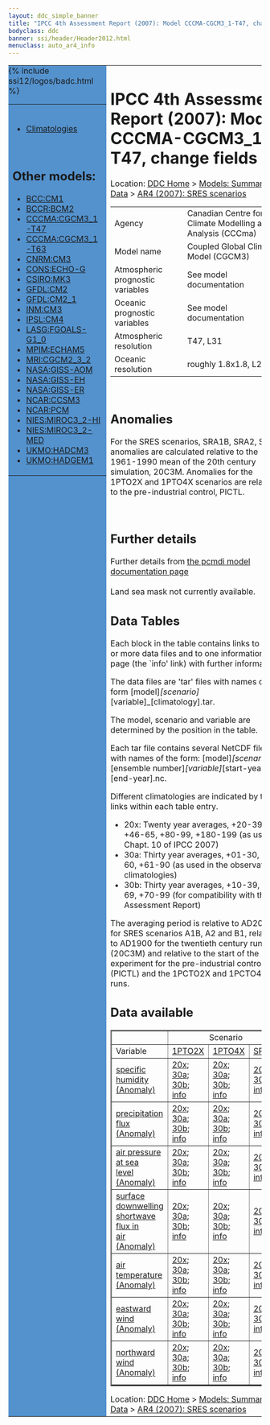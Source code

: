 ```yaml
---
layout: ddc_simple_banner
title: "IPCC 4th Assessment Report (2007): Model CCCMA-CGCM3_1-T47, change fields"
bodyclass: ddc
banner: ssi/header/Header2012.html
menuclass: auto_ar4_info
---
```



<table width="100%" border="0" cellspacing="0" cellpadding="0" style="border-collapse: collapse;">
<tr style="margin:0;padding:0;border:0;">
<td style="margin:0;padding:0;border:0;height:1pt;width:150pt;background:#5492CD;" valign="top" >

<div id="lh-col2" class="auto_ar4_info">
<table class="menumain" bgcolor="#5492CD" cellspacing="0" width="100%" border="0">
<tr><td>

<br/>
<ul><li><a href="model-CCCMA-CGCM3_1-T47.html">Climatologies</a></li></ul><br/>

<h2> Other models:</h2>
<ul>
<li><a href="model-BCC-CM1-change.html">BCC:CM1</a></li>
<li><a href="model-BCCR-BCM2-change.html">BCCR:BCM2</a></li>
<li><a href="model-CCCMA-CGCM3_1-T47-change.html">CCCMA:CGCM3_1-T47</a></li>
<li><a href="model-CCCMA-CGCM3_1-T63-change.html">CCCMA:CGCM3_1-T63</a></li>
<li><a href="model-CNRM-CM3-change.html">CNRM:CM3</a></li>
<li><a href="model-CONS-ECHO-G-change.html">CONS:ECHO-G</a></li>
<li><a href="model-CSIRO-MK3-change.html">CSIRO:MK3</a></li>
<li><a href="model-GFDL-CM2-change.html">GFDL:CM2</a></li>
<li><a href="model-GFDL-CM2_1-change.html">GFDL:CM2_1</a></li>
<li><a href="model-INM-CM3-change.html">INM:CM3</a></li>
<li><a href="model-IPSL-CM4-change.html">IPSL:CM4</a></li>
<li><a href="model-LASG-FGOALS-G1_0-change.html">LASG:FGOALS-G1_0</a></li>
<li><a href="model-MPIM-ECHAM5-change.html">MPIM:ECHAM5</a></li>
<li><a href="model-MRI-CGCM2_3_2-change.html">MRI:CGCM2_3_2</a></li>
<li><a href="model-NASA-GISS-AOM-change.html">NASA:GISS-AOM</a></li>
<li><a href="model-NASA-GISS-EH-change.html">NASA:GISS-EH</a></li>
<li><a href="model-NASA-GISS-ER-change.html">NASA:GISS-ER</a></li>
<li><a href="model-NCAR-CCSM3-change.html">NCAR:CCSM3</a></li>
<li><a href="model-NCAR-PCM-change.html">NCAR:PCM</a></li>
<li><a href="model-NIES-MIROC3_2-HI-change.html">NIES:MIROC3_2-HI</a></li>
<li><a href="model-NIES-MIROC3_2-MED-change.html">NIES:MIROC3_2-MED</a></li>
<li><a href="model-UKMO-HADCM3-change.html">UKMO:HADCM3</a></li>
<li><a href="model-UKMO-HADGEM1-change.html">UKMO:HADGEM1</a></li>
</ul>

</td></tr> 
{% include ssi12/logos/badc.html %}
</table>
</div>
</td>
<td><h1>IPCC 4th Assessment Report (2007): Model CCCMA-CGCM3_1-T47, change fields</h1>

<!-- Breadcrumb1 -->
<div id="breadcrumb1" align="left">
Location: <a href="/index.html">DDC Home</a> > <a href="/sim/gcm_clim/">Models: Summary Data</a>
> <a href="/sim/gcm_clim/SRES_AR4/index.html">AR4 (2007): SRES scenarios</a>
</div>
<!-- End of Breadcrumb1 --><table class="meta-data-table">
<tr>
     <td class="meta-table-col1">Agency</td><td>  Canadian Centre for Climate Modelling and Analysis (CCCma)</td>
</tr>
<tr>
     <td class="meta-table-col1">Model name</td><td> Coupled Global Climate Model (CGCM3)</td>
</tr>
<tr>
     <td class="meta-table-col1">Atmospheric prognostic variables</td><td> See model documentation</td>
</tr>
<tr>
     <td class="meta-table-col1">Oceanic prognostic variables</td><td> See model documentation</td>
</tr>
<tr>
     <td class="meta-table-col1">Atmospheric resolution</td><td> T47, L31</td>
</tr>
<tr>
     <td class="meta-table-col1">Oceanic resolution</td><td> roughly 1.8x1.8, L29</td>
</tr>
</table>
<br/>

<h2>Anomalies</h2>

For the SRES scenarios, SRA1B, SRA2, SRB1, anomalies are calculated relative to
the 1961-1990 mean of the 20th century simulation, 20C3M. Anomalies for the
1PTO2X and 1PTO4X scenarios are relative to the pre-industrial control, PICTL.

<br/>
<h2>Further details</h2>
    Further details from <a href="http://www-pcmdi.llnl.gov/ipcc/model_documentation/ipcc_model_documentation.php">
          the pcmdi model documentation page</a>
<br/>
<br/>Land sea mask not currently available.<br/>
<h2> Data Tables</h2>

Each block in the table contains links to one or more data files and
to one information page (the `info' link) with further information.
<p/>

The data files are 'tar' files with names of the form
[model]_[scenario]_[variable]_[climatology].tar.
<p/>

The model, scenario and variable are determined by the position in
the table.
<p/>

Each tar file contains several NetCDF files with names of the form:
[model]_[scenario]_[ensemble number]_[variable]_[start-year]-[end-year].nc.
<p/>

Different climatologies are indicated by the links within each table entry.
<ul>
<li>20x: Twenty year averages, +20-39, +46-65, +80-99, +180-199 (as used in Chapt. 10 of IPCC 2007)</li>
<li>30a: Thirty year averages, +01-30, +31-60, +61-90 (as used in the observational climatologies)</li>
<li>30b: Thirty year averages, +10-39, +40-69, +70-99 (for compatibility with the 3rd Assessment Report)</li>
</ul>
The averaging period is relative to AD2000 for SRES scenarios A1B, A2 and B1,
relative to AD1900 for the twentieth century run (20C3M) and relative to the
start of the experiment for the pre-industrial control (PICTL) and the
1PCTO2X and 1PCTO4X runs.
<p/>

<h2>Data available</h2>

<table class="data-table"  border="2">
<tr><td></td>
<td colspan="3" align="center">Scenario</td>
</tr>
<tr><td>Variable</td>
      <td><a href="scenario-1PTO2X-change.html">1PTO2X</a></td>
      <td><a href="scenario-1PTO4X-change.html">1PTO4X</a></td>
      <td><a href="scenario-SRA1B-change.html">SRA1B</a></td>
</tr>
<tr><td class="data-table-col1"><a href="var-specific_humidity-change.html">specific<br/> humidity (Anomaly)</a></td>
      <td class="data-table-item">
      <a href="/cgi-bin/downl/ar4_nc/huss-change/CGMR_1PTO2X_huss-change_oc20x.tar">20x</a>;
      <a href="/cgi-bin/downl/ar4_nc/huss-change/CGMR_1PTO2X_huss-change_oc30a.tar">30a</a>;
      <a href="/cgi-bin/downl/ar4_nc/huss-change/CGMR_1PTO2X_huss-change_oc30b.tar">30b</a>;
      <a href="/ar4/info/CCCMA-CGCM3_1-T47_1PTO2X_huss.html">info</a></td>
      <td class="data-table-item">
      <a href="/cgi-bin/downl/ar4_nc/huss-change/CGMR_1PTO4X_huss-change_oc20x.tar">20x</a>;
      <a href="/cgi-bin/downl/ar4_nc/huss-change/CGMR_1PTO4X_huss-change_oc30a.tar">30a</a>;
      <a href="/cgi-bin/downl/ar4_nc/huss-change/CGMR_1PTO4X_huss-change_oc30b.tar">30b</a>;
      <a href="/ar4/info/CCCMA-CGCM3_1-T47_1PTO4X_huss.html">info</a></td>
      <td class="data-table-item">
      <a href="/cgi-bin/downl/ar4_nc/huss-change/CGMR_SRA1B_huss-change_c20x.tar">20x</a>;
      <a href="/cgi-bin/downl/ar4_nc/huss-change/CGMR_SRA1B_huss-change_c30b.tar">30b</a>;
      <a href="/ar4/info/CCCMA-CGCM3_1-T47_SRA1B_huss.html">info</a></td>
</tr>
<tr><td class="data-table-col1"><a href="var-precipitation_flux-change.html">precipitation<br/> flux (Anomaly)</a></td>
      <td class="data-table-item">
      <a href="/cgi-bin/downl/ar4_nc/pr-change/CGMR_1PTO2X_pr-change_oc20x.tar">20x</a>;
      <a href="/cgi-bin/downl/ar4_nc/pr-change/CGMR_1PTO2X_pr-change_oc30a.tar">30a</a>;
      <a href="/cgi-bin/downl/ar4_nc/pr-change/CGMR_1PTO2X_pr-change_oc30b.tar">30b</a>;
      <a href="/ar4/info/CCCMA-CGCM3_1-T47_1PTO2X_pr.html">info</a></td>
      <td class="data-table-item">
      <a href="/cgi-bin/downl/ar4_nc/pr-change/CGMR_1PTO4X_pr-change_oc20x.tar">20x</a>;
      <a href="/cgi-bin/downl/ar4_nc/pr-change/CGMR_1PTO4X_pr-change_oc30a.tar">30a</a>;
      <a href="/cgi-bin/downl/ar4_nc/pr-change/CGMR_1PTO4X_pr-change_oc30b.tar">30b</a>;
      <a href="/ar4/info/CCCMA-CGCM3_1-T47_1PTO4X_pr.html">info</a></td>
      <td class="data-table-item">
      <a href="/cgi-bin/downl/ar4_nc/pr-change/CGMR_SRA1B_pr-change_c20x.tar">20x</a>;
      <a href="/cgi-bin/downl/ar4_nc/pr-change/CGMR_SRA1B_pr-change_c30b.tar">30b</a>;
      <a href="/ar4/info/CCCMA-CGCM3_1-T47_SRA1B_pr.html">info</a></td>
</tr>
<tr><td class="data-table-col1"><a href="var-air_pressure_at_sea_level-change.html">air pressure at sea<br/> level (Anomaly)</a></td>
      <td class="data-table-item">
      <a href="/cgi-bin/downl/ar4_nc/psl-change/CGMR_1PTO2X_psl-change_oc20x.tar">20x</a>;
      <a href="/cgi-bin/downl/ar4_nc/psl-change/CGMR_1PTO2X_psl-change_oc30a.tar">30a</a>;
      <a href="/cgi-bin/downl/ar4_nc/psl-change/CGMR_1PTO2X_psl-change_oc30b.tar">30b</a>;
      <a href="/ar4/info/CCCMA-CGCM3_1-T47_1PTO2X_psl.html">info</a></td>
      <td class="data-table-item">
      <a href="/cgi-bin/downl/ar4_nc/psl-change/CGMR_1PTO4X_psl-change_oc20x.tar">20x</a>;
      <a href="/cgi-bin/downl/ar4_nc/psl-change/CGMR_1PTO4X_psl-change_oc30a.tar">30a</a>;
      <a href="/cgi-bin/downl/ar4_nc/psl-change/CGMR_1PTO4X_psl-change_oc30b.tar">30b</a>;
      <a href="/ar4/info/CCCMA-CGCM3_1-T47_1PTO4X_psl.html">info</a></td>
      <td class="data-table-item">
      <a href="/cgi-bin/downl/ar4_nc/psl-change/CGMR_SRA1B_psl-change_c20x.tar">20x</a>;
      <a href="/cgi-bin/downl/ar4_nc/psl-change/CGMR_SRA1B_psl-change_c30b.tar">30b</a>;
      <a href="/ar4/info/CCCMA-CGCM3_1-T47_SRA1B_psl.html">info</a></td>
</tr>
<tr><td class="data-table-col1"><a href="var-surface_downwelling_shortwave_flux_in_air-change.html">surface downwelling<br/> shortwave flux in<br/> air (Anomaly)</a></td>
      <td class="data-table-item">
      <a href="/cgi-bin/downl/ar4_nc/rsds-change/CGMR_1PTO2X_rsds-change_oc20x.tar">20x</a>;
      <a href="/cgi-bin/downl/ar4_nc/rsds-change/CGMR_1PTO2X_rsds-change_oc30a.tar">30a</a>;
      <a href="/cgi-bin/downl/ar4_nc/rsds-change/CGMR_1PTO2X_rsds-change_oc30b.tar">30b</a>;
      <a href="/ar4/info/CCCMA-CGCM3_1-T47_1PTO2X_rsds.html">info</a></td>
      <td class="data-table-item">
      <a href="/cgi-bin/downl/ar4_nc/rsds-change/CGMR_1PTO4X_rsds-change_oc20x.tar">20x</a>;
      <a href="/cgi-bin/downl/ar4_nc/rsds-change/CGMR_1PTO4X_rsds-change_oc30a.tar">30a</a>;
      <a href="/cgi-bin/downl/ar4_nc/rsds-change/CGMR_1PTO4X_rsds-change_oc30b.tar">30b</a>;
      <a href="/ar4/info/CCCMA-CGCM3_1-T47_1PTO4X_rsds.html">info</a></td>
      <td class="data-table-item">
      <a href="/cgi-bin/downl/ar4_nc/rsds-change/CGMR_SRA1B_rsds-change_c20x.tar">20x</a>;
      <a href="/cgi-bin/downl/ar4_nc/rsds-change/CGMR_SRA1B_rsds-change_c30b.tar">30b</a>;
      <a href="/ar4/info/CCCMA-CGCM3_1-T47_SRA1B_rsds.html">info</a></td>
</tr>
<tr><td class="data-table-col1"><a href="var-air_temperature-change.html">air<br/> temperature (Anomaly)</a></td>
      <td class="data-table-item">
      <a href="/cgi-bin/downl/ar4_nc/tas-change/CGMR_1PTO2X_tas-change_oc20x.tar">20x</a>;
      <a href="/cgi-bin/downl/ar4_nc/tas-change/CGMR_1PTO2X_tas-change_oc30a.tar">30a</a>;
      <a href="/cgi-bin/downl/ar4_nc/tas-change/CGMR_1PTO2X_tas-change_oc30b.tar">30b</a>;
      <a href="/ar4/info/CCCMA-CGCM3_1-T47_1PTO2X_tas.html">info</a></td>
      <td class="data-table-item">
      <a href="/cgi-bin/downl/ar4_nc/tas-change/CGMR_1PTO4X_tas-change_oc20x.tar">20x</a>;
      <a href="/cgi-bin/downl/ar4_nc/tas-change/CGMR_1PTO4X_tas-change_oc30a.tar">30a</a>;
      <a href="/cgi-bin/downl/ar4_nc/tas-change/CGMR_1PTO4X_tas-change_oc30b.tar">30b</a>;
      <a href="/ar4/info/CCCMA-CGCM3_1-T47_1PTO4X_tas.html">info</a></td>
      <td class="data-table-item">
      <a href="/cgi-bin/downl/ar4_nc/tas-change/CGMR_SRA1B_tas-change_c20x.tar">20x</a>;
      <a href="/cgi-bin/downl/ar4_nc/tas-change/CGMR_SRA1B_tas-change_c30b.tar">30b</a>;
      <a href="/ar4/info/CCCMA-CGCM3_1-T47_SRA1B_tas.html">info</a></td>
</tr>
<tr><td class="data-table-col1"><a href="var-eastward_wind-change.html">eastward wind (Anomaly)</a></td>
      <td class="data-table-item">
      <a href="/cgi-bin/downl/ar4_nc/uas-change/CGMR_1PTO2X_uas-change_oc20x.tar">20x</a>;
      <a href="/cgi-bin/downl/ar4_nc/uas-change/CGMR_1PTO2X_uas-change_oc30a.tar">30a</a>;
      <a href="/cgi-bin/downl/ar4_nc/uas-change/CGMR_1PTO2X_uas-change_oc30b.tar">30b</a>;
      <a href="/ar4/info/CCCMA-CGCM3_1-T47_1PTO2X_uas.html">info</a></td>
      <td class="data-table-item">
      <a href="/cgi-bin/downl/ar4_nc/uas-change/CGMR_1PTO4X_uas-change_oc20x.tar">20x</a>;
      <a href="/cgi-bin/downl/ar4_nc/uas-change/CGMR_1PTO4X_uas-change_oc30a.tar">30a</a>;
      <a href="/cgi-bin/downl/ar4_nc/uas-change/CGMR_1PTO4X_uas-change_oc30b.tar">30b</a>;
      <a href="/ar4/info/CCCMA-CGCM3_1-T47_1PTO4X_uas.html">info</a></td>
      <td class="data-table-item">
      <a href="/cgi-bin/downl/ar4_nc/uas-change/CGMR_SRA1B_uas-change_c20x.tar">20x</a>;
      <a href="/cgi-bin/downl/ar4_nc/uas-change/CGMR_SRA1B_uas-change_c30b.tar">30b</a>;
      <a href="/ar4/info/CCCMA-CGCM3_1-T47_SRA1B_uas.html">info</a></td>
</tr>
<tr><td class="data-table-col1"><a href="var-northward_wind-change.html">northward wind (Anomaly)</a></td>
      <td class="data-table-item">
      <a href="/cgi-bin/downl/ar4_nc/vas-change/CGMR_1PTO2X_vas-change_oc20x.tar">20x</a>;
      <a href="/cgi-bin/downl/ar4_nc/vas-change/CGMR_1PTO2X_vas-change_oc30a.tar">30a</a>;
      <a href="/cgi-bin/downl/ar4_nc/vas-change/CGMR_1PTO2X_vas-change_oc30b.tar">30b</a>;
      <a href="/ar4/info/CCCMA-CGCM3_1-T47_1PTO2X_vas.html">info</a></td>
      <td class="data-table-item">
      <a href="/cgi-bin/downl/ar4_nc/vas-change/CGMR_1PTO4X_vas-change_oc20x.tar">20x</a>;
      <a href="/cgi-bin/downl/ar4_nc/vas-change/CGMR_1PTO4X_vas-change_oc30a.tar">30a</a>;
      <a href="/cgi-bin/downl/ar4_nc/vas-change/CGMR_1PTO4X_vas-change_oc30b.tar">30b</a>;
      <a href="/ar4/info/CCCMA-CGCM3_1-T47_1PTO4X_vas.html">info</a></td>
      <td class="data-table-item">
      <a href="/cgi-bin/downl/ar4_nc/vas-change/CGMR_SRA1B_vas-change_c20x.tar">20x</a>;
      <a href="/cgi-bin/downl/ar4_nc/vas-change/CGMR_SRA1B_vas-change_c30b.tar">30b</a>;
      <a href="/ar4/info/CCCMA-CGCM3_1-T47_SRA1B_vas.html">info</a></td>
</tr>
</table>
</div>
<!-- Breadcrumb2 -->
<div id="breadcrumb2" align="left">
Location: <a href="/index.html">DDC Home</a> > <a href="/sim/gcm_clim/">Models: Summary Data</a>
> <a href="/sim/gcm_clim/SRES_AR4/index.html">AR4 (2007): SRES scenarios</a>
</div>
<!-- End of Breadcrumb2 --></td></tr></table>
